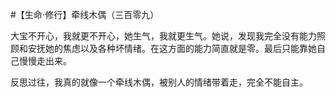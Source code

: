 #【生命⋅修行】牵线木偶（三百零九）

大宝不开心，我就更不开心，她生气，我就更生气。她说，发现我完全没有能力照顾和安抚她的焦虑以及各种坏情绪。在这方面的能力简直就是零。最后只能靠她自己慢慢走出来。

反思过往，我真的就像一个牵线木偶，被别人的情绪带着走，完全不能自主。